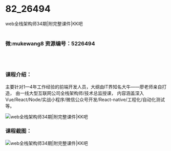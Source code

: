 # 82_26494
web全栈架构师34期|附完整课件|KK吧
<br/></br>
<h3>微:mukewang8 资源编号：5226494</h3>
<br/></br>
<h3>课程介绍：</h3>
<p>主要针对1—4年工作经验的前端开发人员，大纲由IT界知名大牛——廖老师亲自打造， 由一线大型互联网公司全栈架构师/技术总监授课， 内容涵盖深入Vue/React/Node/实战小程序/微信公众号开发/React-native/工程化/自动化测试等。</p>
<p><img src="https://www.ko996.com/wp-content/uploads/img/2022/09/1-79-300x183.png" alt="web全栈架构师34期|附完整课件|KK吧"></p>
<div class="info-desc">
<h3>课程截图：</h3>
<p><img src="https://www.ko996.com/wp-content/uploads/img/2022/09/2-90.png" alt="web全栈架构师34期|附完整课件|KK吧"></p>


			
</div>
